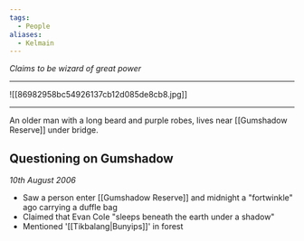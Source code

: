 ```yaml
---
tags:
  - People
aliases:
  - Kelmain
---
```

*Claims to be wizard of great power*

---
![[86982958bc54926137cb12d085de8cb8.jpg]]

---
An older man with a long beard and purple robes, lives near [[Gumshadow Reserve]] under bridge.

## Questioning on Gumshadow
*10th August 2006*

- Saw a person enter [[Gumshadow Reserve]] and midnight a "fortwinkle" ago carrying a duffle bag
- Claimed that Evan Cole "sleeps beneath the earth under a shadow"
- Mentioned '[[Tikbalang|Bunyips]]' in forest